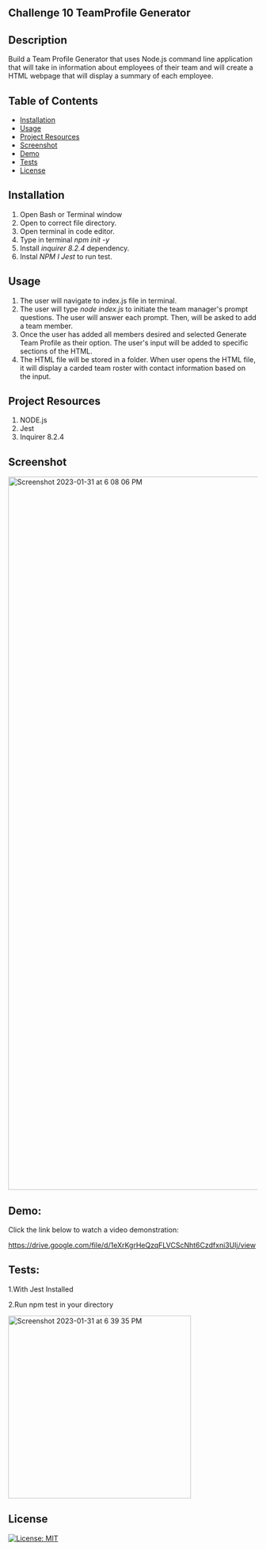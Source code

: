 ## Challenge 10 TeamProfile Generator

## Description
Build a Team Profile Generator that uses Node.js command line application that will take in information about employees of their team and will create a HTML webpage that will display a summary of each employee.

## Table of Contents
- [Installation](#installation)
- [Usage](#usage)
- [Project Resources](#project-resources)
- [Screenshot](#screenshot)
- [Demo](#demo)
- [Tests](#tests)
- [License](#license)

## Installation
1. Open Bash or Terminal window
2. Open to correct file directory.
3. Open terminal in code editor.
4. Type in terminal <i> npm init -y </i>
5. Install <i> inquirer 8.2.4 </i> dependency.
7. Instal <i> NPM I Jest </i> to run test.


## Usage
1. The user will navigate to index.js file in terminal.
2. The user will type <i> node index.js </i> to initiate the team manager's prompt questions. The user will answer each prompt. Then, will be asked to add a team member.
3. Once the user has added all members desired and selected Generate Team Profile as their option. The user's input will be added to specific sections of the HTML.
4. The HTML file will be stored in a folder. When user opens the HTML file, it will display a carded team roster with contact information based on the input.

## Project Resources
1. NODE.js
2. Jest
3. Inquirer 8.2.4

## Screenshot
<img width="1440" alt="Screenshot 2023-01-31 at 6 08 06 PM" src="https://user-images.githubusercontent.com/115193125/215914165-d7638eba-1e41-4282-82f8-9797d8ac6ef9.png"> 


## Demo:
Click the link below to watch a video demonstration:

https://drive.google.com/file/d/1eXrKgrHeQzqFLVCScNht6Czdfxni3UIj/view

## Tests:
1.With Jest Installed

2.Run npm test in your directory

<img width="369" alt="Screenshot 2023-01-31 at 6 39 35 PM" src="https://user-images.githubusercontent.com/115193125/215916803-f1c137b6-0f3d-4db6-a88a-2bb20a4438cc.png">


## License
[![License: MIT](https://img.shields.io/badge/License-MIT-yellow.svg)](https://opensource.org/licenses/MIT)
